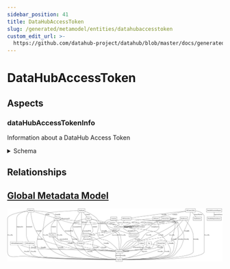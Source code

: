 ```yaml
---
sidebar_position: 41
title: DataHubAccessToken
slug: /generated/metamodel/entities/datahubaccesstoken
custom_edit_url: >-
  https://github.com/datahub-project/datahub/blob/master/docs/generated/metamodel/entities/dataHubAccessToken.md
---
```


# DataHubAccessToken

## Aspects

### dataHubAccessTokenInfo

Information about a DataHub Access Token

<details>
<summary>Schema</summary>

```javascript
{
  "type": "record",
  "Aspect": {
    "name": "dataHubAccessTokenInfo"
  },
  "name": "DataHubAccessTokenInfo",
  "namespace": "com.linkedin.access.token",
  "fields": [
    {
      "Searchable": {
        "fieldType": "TEXT_PARTIAL"
      },
      "type": "string",
      "name": "name",
      "doc": "User defined name for the access token if defined."
    },
    {
      "Searchable": {
        "fieldType": "URN"
      },
      "java": {
        "class": "com.linkedin.common.urn.Urn"
      },
      "type": "string",
      "name": "actorUrn",
      "doc": "Urn of the actor to which this access token belongs to."
    },
    {
      "Searchable": {
        "fieldType": "URN"
      },
      "java": {
        "class": "com.linkedin.common.urn.Urn"
      },
      "type": "string",
      "name": "ownerUrn",
      "doc": "Urn of the actor which created this access token."
    },
    {
      "Searchable": {
        "fieldType": "COUNT",
        "queryByDefault": false
      },
      "type": "long",
      "name": "createdAt",
      "doc": "When the token was created."
    },
    {
      "Searchable": {
        "fieldType": "COUNT",
        "queryByDefault": false
      },
      "type": [
        "null",
        "long"
      ],
      "name": "expiresAt",
      "default": null,
      "doc": "When the token expires."
    },
    {
      "type": [
        "null",
        "string"
      ],
      "name": "description",
      "default": null,
      "doc": "Description of the token if defined."
    }
  ],
  "doc": "Information about a DataHub Access Token"
}
```

</details>

## Relationships

## [Global Metadata Model](https://raw.githubusercontent.com/acryldata/static-assets-test/master/imgs/datahub-metadata-model.png)

![Global Graph](https://raw.githubusercontent.com/acryldata/static-assets-test/master/imgs/datahub-metadata-model.png)
